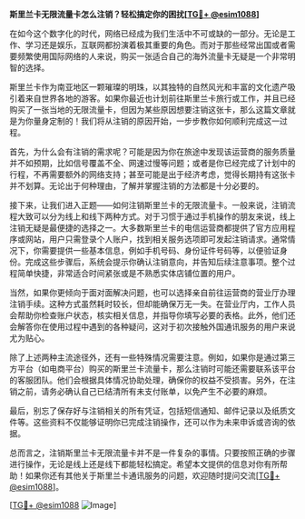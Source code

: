 **斯里兰卡无限流量卡怎么注销？轻松搞定你的困扰[[TG💪+ @esim1088](https://t.me/s/esim1088)]**

在如今这个数字化的时代，网络已经成为我们生活中不可或缺的一部分。无论是工作、学习还是娱乐，互联网都扮演着极其重要的角色。而对于那些经常出国或者需要频繁使用国际网络的人来说，购买一张适合自己的海外流量卡无疑是一个非常明智的选择。

斯里兰卡作为南亚地区一颗璀璨的明珠，以其独特的自然风光和丰富的文化遗产吸引着来自世界各地的游客。如果你最近也计划前往斯里兰卡旅行或工作，并且已经购买了一张当地的无限流量卡，但因为某些原因想要注销这张卡，那么这篇文章就是为你量身定制的！我们将从注销的原因开始，一步步教你如何顺利完成这一过程。

首先，为什么会有注销的需求呢？可能是因为你在旅途中发现该运营商的服务质量并不如预期，比如信号覆盖不全、网速过慢等问题；或者是你已经完成了计划中的行程，不再需要额外的网络支持；甚至可能是出于经济考虑，觉得长期持有这张卡并不划算。无论出于何种理由，了解并掌握注销的方法都是十分必要的。

接下来，让我们进入正题——如何注销斯里兰卡的无限流量卡。一般来说，注销流程大致可以分为线上和线下两种方式。对于习惯于通过手机操作的朋友来说，线上注销无疑是最便捷的选择之一。大多数斯里兰卡的电信运营商都提供了官方应用程序或网站，用户只需登录个人账户，找到相关服务选项即可发起注销请求。通常情况下，你需要提供一些基本信息，例如手机号码、身份证件号码等，以便验证身份。完成这些步骤后，系统会提示你确认注销意向，并告知后续注意事项。整个过程简单快捷，非常适合时间紧张或是不熟悉实体店铺位置的用户。

当然，如果你更倾向于面对面解决问题，也可以选择亲自前往运营商的营业厅办理注销手续。这种方式虽然耗时较长，但却能确保万无一失。在营业厅内，工作人员会帮助你检查账户状态，核实相关信息，并指导你填写必要的表格。此外，他们还会解答你在使用过程中遇到的各种疑问，这对于初次接触外国通讯服务的用户来说尤为贴心。

除了上述两种主流途径外，还有一些特殊情况需要注意。例如，如果你是通过第三方平台（如电商平台）购买的斯里兰卡流量卡，那么注销时可能还需要联系该平台的客服团队。他们会根据具体情况协助处理，确保你的权益不受损害。另外，在注销之前，请务必确认自己已结清所有未支付账单，以免产生不必要的麻烦。

最后，别忘了保存好与注销相关的所有凭证，包括短信通知、邮件记录以及纸质文件等。这些资料不仅能够证明你已完成注销操作，还可以作为未来申诉或咨询的依据。

总而言之，注销斯里兰卡无限流量卡并不是一件复杂的事情。只要按照正确的步骤进行操作，无论是线上还是线下都能轻松搞定。希望本文提供的信息对你有所帮助！如果你还有其他关于斯里兰卡通讯服务的问题，欢迎随时提问交流[[TG💪+ @esim1088](https://t.me/s/esim1088)]。

[[TG💪+ @esim1088](https://t.me/s/esim1088) ![Image](https://i.postimg.cc/4NQfJmqS/Snipaste-2025-05-13-00-14-12.png)]
